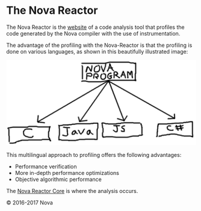 The Nova Reactor
===========================

The Nova Reactor is the [website](http://nova-reactor.com) of a code analysis tool that profiles the code generated by the Nova compiler with the use of instrumentation.

The advantage of the profiling with the Nova-Reactor is that the profiling is done on various languages, as shown in this beautifully illustrated image:

![alt tag](Shared/Images/nova-reactor-multi-language.png)

This multilingual approach to profiling offers the following advantages:

  * Performance verification
  * More in-depth performance optimizations
  * Objective algorithmic performance

The [Nova Reactor Core](https://github.com/NovaFoundation/Nova-Reactor-Core) is where the analysis occurs.

© 2016-2017 Nova
